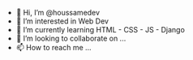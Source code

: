 - 👋 Hi, I’m @houssamedev
- 👀 I’m interested in Web Dev
- 🌱 I’m currently learning HTML - CSS - JS - Django
- 💞️ I’m looking to collaborate on ...
- 📫 How to reach me ...

<!---
houssamedev/houssamedev is a ✨ special ✨ repository because its `README.md` (this file) appears on your GitHub profile.
You can click the Preview link to take a look at your changes.
--->
